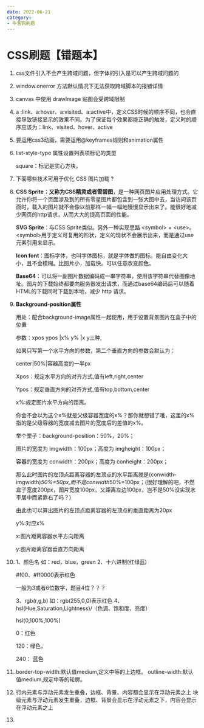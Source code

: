 ```yaml
---
date: 2022-06-21
category:
- 牛客网刷题
---
```


# CSS刷题【错题本】

1. css文件引入不会产生跨域问题，但字体的引入是可以产生跨域问题的

2. window.onerror 方法默认情况下无法获取跨域脚本的报错详情

3. canvas 中使用 drawImage 贴图会受跨域限制

4. a :link、a:hover、a:visited、a:active中，定义CSS时候的顺序不同，也会直接导致链接显示的效果不同。为了保证每个效果都能正确的触发，定义时的顺序应该为：link、visited、hover、active

5. 要运用css3动画，需要运用@keyframes规则和animation属性

6. list-style-type 属性设置列表项标记的类型

   square：标记是实心方块。

7. 下面哪些技术可用于优化 CSS 图片加载 ?

8. **CSS Sprite：又称为CSS精灵或者雪碧图**，是一种网页图片应用处理方式。它允许你将一个页面涉及到的所有零星图片都包含到一张大图中去，当访问该页面时，载入的图片就不会像以前那样一幅一幅地慢慢显示出来了。能很好地减少网页的http请求，从而大大的提高页面的性能。

   **SVG Sprite**：与CSS Sprite类似。另外一种实现思路 \<symbol> + \<use>。\<symbol>用于定义可复用的形状，定义的现状不会展示出来，而是通过use元素引用来显示。

   **Icon font**：图标字体，也叫字体图标，就是字体做的图标。能自由变化大小，且不会模糊。比图片小，加载快。可以任意改变颜色。

   **Base64**：可以将一副图片数据编码成一串字符串，使用该字符串代替图像地址。图片的下载始终都要向服务器发出请求，而通过base64编码后可以随着 HTML的下载同时下载到本地，减少 http 请求。

9. **Background-position属性**

   用处：配合background-image属性一起使用，用于设置背景图片在盒子中的位置

   参数：xpos ypos |x% y% |x y三种,

   如果只写第一个水平方向的参数，第二个垂直方向的参数会默认为：

   center|50%|容器高度的一半px

   

   Xpos：规定水平方向的对齐方式,值有left,right,center

   Ypos：规定垂直方向的对齐方式,值有top,bottom,center

   

   x%:规定图片水平方向的距离。

   你会不会以为这个x%就是父级容器宽度的x%？那你就想错了哦，这里的x%指的是父级容器的宽度减去图片的宽度后的差值的x%。

   举个栗子：background-position：50%，20%；

   图片的宽度为   imgwidth：100px；高度为   imgheight：100px；

   容器的宽度为   conwidth：200px；高度为   conheight：200px；

   那么此时图片的左顶点距离容器的左顶点的水平距离就是(conwidth-imgwidth)*50%=50px,而不是conwidth*50%=100px；(很好理解的吧，不然盒子宽度200px，图片宽度100px，又距离左边100px，岂不是50%没实现水平居中而紧靠右了吗？)

   由此也可以算出图片的左顶点距离容器的左顶点的垂直距离为20px

   y%:对应x%

   

   x:图片距离容器水平方向距离

   y:图片距离容器垂直方向距离

10. 1、颜色名
    如：red，blue，green
    2、十六进制(红绿蓝)

    \#f00、#ff0000表示红色

    一般为3或者6位数字，题目4位？？？

    3、rgb(r,g,b)
    如：rgb(255,0,0)表示红色 
    4、hsl(Hue,Saturation,Lightness)/（色调、饱和度、亮度） 

    hsl(0,100%,100%)

    0：红色

    120：绿色，

    240： 蓝色 

11. border-top-width:默认值medium,定义中等的上边框。
    outline-width:默认值medium,规定中等的轮廓。

12. 行内元素与浮动元素发生重叠，边框、背景、内容都会显示在浮动元素之上
    块级元素与浮动元素发生重叠，边框、背景会显示在浮动元素之下，内容会显示在浮动元素之上

13. 
